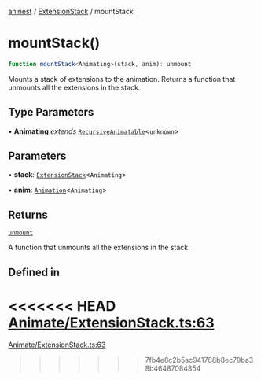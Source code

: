 [aninest](../../index.md) / [ExtensionStack](../index.md) / mountStack

# mountStack()

```ts
function mountStack<Animating>(stack, anim): unmount
```

Mounts a stack of extensions to the animation. Returns a function that
unmounts all the extensions in the stack.

## Type Parameters

• **Animating** *extends* [`RecursiveAnimatable`](../../AnimatableTypes/type-aliases/RecursiveAnimatable.md)\<`unknown`\>

## Parameters

• **stack**: [`ExtensionStack`](../type-aliases/ExtensionStack.md)\<`Animating`\>

• **anim**: [`Animation`](../../AnimatableTypes/type-aliases/Animation.md)\<`Animating`\>

## Returns

[`unmount`](../../Extension/type-aliases/unmount.md)

A function that unmounts all the extensions in the stack.

## Defined in

<<<<<<< HEAD
[Animate/ExtensionStack.ts:63](https://github.com/zphrs/aninest/tree//core/src/Animate/ExtensionStack.ts#L63)
=======
[Animate/ExtensionStack.ts:63](https://github.com/zphrs/aninest/blob/37209a6/src/Animate/ExtensionStack.ts#L63)
>>>>>>> 7fb4e8c2b5ac941788b8ec79ba38b46487084854
